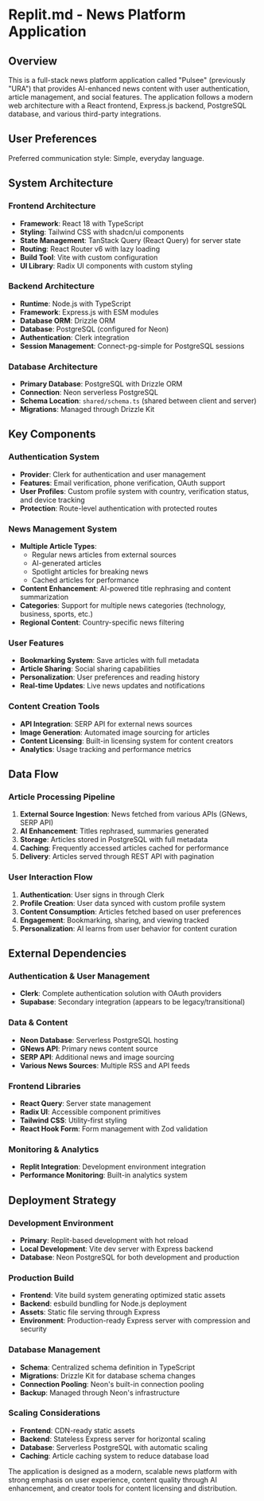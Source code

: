 # Replit.md - News Platform Application

## Overview

This is a full-stack news platform application called "Pulsee" (previously "URA") that provides AI-enhanced news content with user authentication, article management, and social features. The application follows a modern web architecture with a React frontend, Express.js backend, PostgreSQL database, and various third-party integrations.

## User Preferences

Preferred communication style: Simple, everyday language.

## System Architecture

### Frontend Architecture
- **Framework**: React 18 with TypeScript
- **Styling**: Tailwind CSS with shadcn/ui components
- **State Management**: TanStack Query (React Query) for server state
- **Routing**: React Router v6 with lazy loading
- **Build Tool**: Vite with custom configuration
- **UI Library**: Radix UI components with custom styling

### Backend Architecture
- **Runtime**: Node.js with TypeScript
- **Framework**: Express.js with ESM modules
- **Database ORM**: Drizzle ORM
- **Database**: PostgreSQL (configured for Neon)
- **Authentication**: Clerk integration
- **Session Management**: Connect-pg-simple for PostgreSQL sessions

### Database Architecture
- **Primary Database**: PostgreSQL with Drizzle ORM
- **Connection**: Neon serverless PostgreSQL
- **Schema Location**: `shared/schema.ts` (shared between client and server)
- **Migrations**: Managed through Drizzle Kit

## Key Components

### Authentication System
- **Provider**: Clerk for authentication and user management
- **Features**: Email verification, phone verification, OAuth support
- **User Profiles**: Custom profile system with country, verification status, and device tracking
- **Protection**: Route-level authentication with protected routes

### News Management System
- **Multiple Article Types**: 
  - Regular news articles from external sources
  - AI-generated articles
  - Spotlight articles for breaking news
  - Cached articles for performance
- **Content Enhancement**: AI-powered title rephrasing and content summarization
- **Categories**: Support for multiple news categories (technology, business, sports, etc.)
- **Regional Content**: Country-specific news filtering

### User Features
- **Bookmarking System**: Save articles with full metadata
- **Article Sharing**: Social sharing capabilities
- **Personalization**: User preferences and reading history
- **Real-time Updates**: Live news updates and notifications

### Content Creation Tools
- **API Integration**: SERP API for external news sources
- **Image Generation**: Automated image sourcing for articles
- **Content Licensing**: Built-in licensing system for content creators
- **Analytics**: Usage tracking and performance metrics

## Data Flow

### Article Processing Pipeline
1. **External Source Ingestion**: News fetched from various APIs (GNews, SERP API)
2. **AI Enhancement**: Titles rephrased, summaries generated
3. **Storage**: Articles stored in PostgreSQL with full metadata
4. **Caching**: Frequently accessed articles cached for performance
5. **Delivery**: Articles served through REST API with pagination

### User Interaction Flow
1. **Authentication**: User signs in through Clerk
2. **Profile Creation**: User data synced with custom profile system
3. **Content Consumption**: Articles fetched based on user preferences
4. **Engagement**: Bookmarking, sharing, and viewing tracked
5. **Personalization**: AI learns from user behavior for content curation

## External Dependencies

### Authentication & User Management
- **Clerk**: Complete authentication solution with OAuth providers
- **Supabase**: Secondary integration (appears to be legacy/transitional)

### Data & Content
- **Neon Database**: Serverless PostgreSQL hosting
- **GNews API**: Primary news content source
- **SERP API**: Additional news and image sourcing
- **Various News Sources**: Multiple RSS and API feeds

### Frontend Libraries
- **React Query**: Server state management
- **Radix UI**: Accessible component primitives
- **Tailwind CSS**: Utility-first styling
- **React Hook Form**: Form management with Zod validation

### Monitoring & Analytics
- **Replit Integration**: Development environment integration
- **Performance Monitoring**: Built-in analytics system

## Deployment Strategy

### Development Environment
- **Primary**: Replit-based development with hot reload
- **Local Development**: Vite dev server with Express backend
- **Database**: Neon PostgreSQL for both development and production

### Production Build
- **Frontend**: Vite build system generating optimized static assets
- **Backend**: esbuild bundling for Node.js deployment
- **Assets**: Static file serving through Express
- **Environment**: Production-ready Express server with compression and security

### Database Management
- **Schema**: Centralized schema definition in TypeScript
- **Migrations**: Drizzle Kit for database schema changes
- **Connection Pooling**: Neon's built-in connection pooling
- **Backup**: Managed through Neon's infrastructure

### Scaling Considerations
- **Frontend**: CDN-ready static assets
- **Backend**: Stateless Express server for horizontal scaling
- **Database**: Serverless PostgreSQL with automatic scaling
- **Caching**: Article caching system to reduce database load

The application is designed as a modern, scalable news platform with strong emphasis on user experience, content quality through AI enhancement, and creator tools for content licensing and distribution.